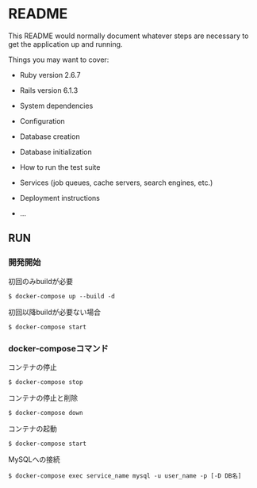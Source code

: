 # README

This README would normally document whatever steps are necessary to get the
application up and running.

Things you may want to cover:

* Ruby version
2.6.7

* Rails version
6.1.3

* System dependencies

* Configuration

* Database creation

* Database initialization

* How to run the test suite

* Services (job queues, cache servers, search engines, etc.)

* Deployment instructions

* ...

## RUN
### 開発開始

初回のみbuildが必要

```
$ docker-compose up --build -d
```

初回以降buildが必要ない場合

```
$ docker-compose start
```

### docker-composeコマンド

コンテナの停止

```
$ docker-compose stop
```

コンテナの停止と削除

```
$ docker-compose down
```

コンテナの起動

```
$ docker-compose start
```

MySQLへの接続

```
$ docker-compose exec service_name mysql -u user_name -p [-D DB名]
```
